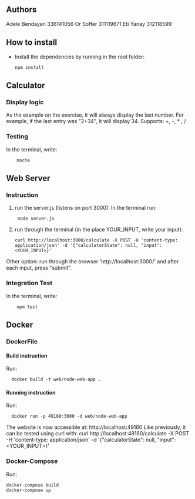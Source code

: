 ## Authors

Adele Bendayan 336141056
Or Soffer 311119671
Eti Yanay 312118599

## How to install
* Install the dependencies by running in the root folder:

      npm install

## Calculator

### Display logic

As the example on the exercise, it will always display the last number.
For example, if the last entry was "2+34", it will display 34.
Supports: +, -, * , /


### Testing
In the terminal, write:

        mocha


## Web Server

### Instruction
1. run the server.js (listens on port 3000): In the terminal run:

        node server.js
2.  run through the terminal (in the place YOUR_INPUT, write your input):

        curl http://localhost:3000/calculate -X POST -H 'content-type: application/json' -d '{"calculatorState": null, "input": <YOUR_INPUT>}'       

Other option: run through the browser 'http://localhost:3000/' and after each input, press "submit".

### Integration Test
In the terminal, write:

        npm test

## Docker

### DockerFile

#### Build instruction
Run:

      docker build -t web/node-web-app .

#### Running instruction

Run:

      docker run -p 49160:3000 -d web/node-web-app

The website is now accessible at: http://localhost:49160
Like previously, it can be tested using curl with:
    curl http://localhost:49160/calculate -X POST -H 'content-type: application/json' -d '{"calculatorState": null, "input": <YOUR_INPUT>}'  

### Docker-Compose

Run:

    docker-compose build
    docker-compose up
